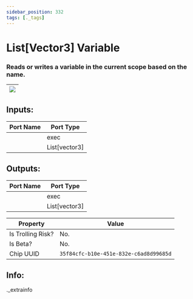 ```yaml
---
sidebar_position: 332
tags: [._tags]
---
```


# List[Vector3] Variable


### Reads or writes a variable in the current scope based on the name.

| ![](https://images-ext-2.discordapp.net/external/MPmIaQzlEPmgGWlgi-WxBBXt0Bjv_zWPkg1y1f_sy3s/https/www.recroomcircuits.com/image/circuit/absolute-value?width=206&height=108) |
|-----|

## Inputs:
| Port Name | Port Type |
|-----------|-----------|
|  | exec |
|  | List[vector3] |

## Outputs:
| Port Name | Port Type |
|-----------|-----------|
|  | exec |
|  | List[vector3] | 

| Property  | Value |
|-------------------|-----------|
| Is Trolling Risk? | No. |
| Is Beta? | No. |
| Chip UUID | `35f84cfc-b10e-451e-832e-c6ad8d99685d` |

## Info:
._extrainfo